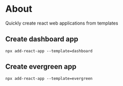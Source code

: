 # About
Quickly create react web applications from templates

## Create dashboard app
````
npx add-react-app --template=dashboard

````

## Create evergreen app
````
npx add-react-app --template=evergreen
````
